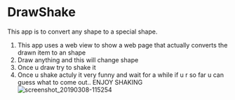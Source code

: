 # DrawShake
This app is to convert any shape to a special shape.
1. This app uses a web view to show a web page that actually converts the drawn item to an shape
2. Draw anything and this will change shape
3. Once u draw try to shake it
4. Once u shake actuly it very funny and wait for a while if u r so far u can guess what to come out..
            ENJOY SHAKING
![screenshot_20190308-115254](https://user-images.githubusercontent.com/35774691/54012403-f228b080-419b-11e9-96dd-fe912ae5c9d2.jpg)
